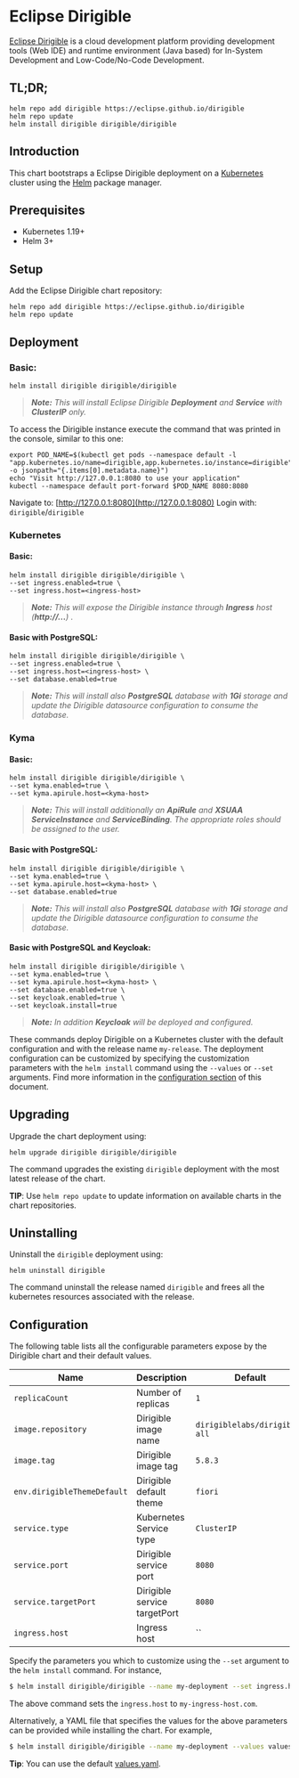 # Eclipse Dirigible

[Eclipse Dirigible](https://www.dirigible.io/) is a cloud development platform providing development tools (Web IDE) and runtime environment (Java based) for In-System Development and Low-Code/No-Code Development.

## TL;DR;

```
helm repo add dirigible https://eclipse.github.io/dirigible
helm repo update
helm install dirigible dirigible/dirigible
```

## Introduction

This chart bootstraps a Eclipse Dirigible deployment on a [Kubernetes](http://kubernetes.io) cluster using the [Helm](https://helm.sh) package manager.

## Prerequisites

- Kubernetes 1.19+
- Helm 3+

## Setup

Add the Eclipse Dirigible chart repository:

```
helm repo add dirigible https://eclipse.github.io/dirigible
helm repo update
```

## Deployment

### Basic:

```
helm install dirigible dirigible/dirigible
```

> _**Note:** This will install Eclipse Dirigible **Deployment** and **Service** with **ClusterIP** only._

To access the Dirigible instance execute the command that was printed in the console, similar to this one:

```
export POD_NAME=$(kubectl get pods --namespace default -l "app.kubernetes.io/name=dirigible,app.kubernetes.io/instance=dirigible" -o jsonpath="{.items[0].metadata.name}")
echo "Visit http://127.0.0.1:8080 to use your application"
kubectl --namespace default port-forward $POD_NAME 8080:8080    
```

Navigate to: [http://127.0.0.1:8080](http://127.0.0.1:8080)
Login with: `dirigible`/`dirigible`

### Kubernetes

#### Basic:

```
helm install dirigible dirigible/dirigible \
--set ingress.enabled=true \
--set ingress.host=<ingress-host>
```

> _**Note:** This will expose the Dirigible instance through **Ingress** host (**http://...**) ._

#### Basic with PostgreSQL:

```
helm install dirigible dirigible/dirigible \
--set ingress.enabled=true \
--set ingress.host=<ingress-host> \
--set database.enabled=true
```

> _**Note:** This will install also **PostgreSQL** database with **1Gi** storage and update the Dirigible datasource configuration to consume the database._

### Kyma

#### Basic:

```
helm install dirigible dirigible/dirigible \
--set kyma.enabled=true \
--set kyma.apirule.host=<kyma-host>
```

> _**Note:** This will install additionally an **ApiRule** and **XSUAA** **ServiceInstance** and **ServiceBinding**. The appropriate roles should be assigned to the user._

#### Basic with PostgreSQL:

```
helm install dirigible dirigible/dirigible \
--set kyma.enabled=true \
--set kyma.apirule.host=<kyma-host> \
--set database.enabled=true
```

> _**Note:** This will install also **PostgreSQL** database with **1Gi** storage and update the Dirigible datasource configuration to consume the database._

#### Basic with PostgreSQL and Keycloak:

```
helm install dirigible dirigible/dirigible \
--set kyma.enabled=true \
--set kyma.apirule.host=<kyma-host> \
--set database.enabled=true \
--set keycloak.enabled=true \
--set keycloak.install=true
```

> _**Note:** In addition **Keycloak** will be deployed and configured._

These commands deploy Dirigible on a Kubernetes cluster with the default configuration and with the release name `my-release`. The deployment configuration can be customized by specifying the customization parameters with the `helm install` command using the `--values` or `--set` arguments. Find more information in the [configuration section](#configuration) of this document.

## Upgrading

Upgrade the chart deployment using:

```
helm upgrade dirigible dirigible/dirigible
```

The command upgrades the existing `dirigible` deployment with the most latest release of the chart.

**TIP**: Use `helm repo update` to update information on available charts in the chart repositories.

## Uninstalling

Uninstall the `dirigible` deployment using:

```
helm uninstall dirigible
```

The command uninstall the release named `dirigible` and frees all the kubernetes resources associated with the release.

## Configuration

The following table lists all the configurable parameters expose by the Dirigible chart and their default values.

|             Name             |          Description          |            Default            |
|------------------------------|-------------------------------|-------------------------------|
| `replicaCount`               | Number of replicas            | `1`                           |
| `image.repository`           | Dirigible image name          | `dirigiblelabs/dirigible-all` |
| `image.tag`                  | Dirigible image tag           | `5.8.3`                     |
| `env.dirigibleThemeDefault`  | Dirigible default theme       | `fiori`                       |
| `service.type`               | Kubernetes Service type       | `ClusterIP`                   |
| `service.port`               | Dirigible service port        | `8080`                        |
| `service.targetPort`         | Dirigible service targetPort  | `8080`                        |
| `ingress.host`               | Ingress host                  | ``                            |

Specify the parameters you which to customize using the `--set` argument to the `helm install` command. For instance,

```bash
$ helm install dirigible/dirigible --name my-deployment --set ingress.host=my-ingress-host.com
```

The above command sets the `ingress.host` to `my-ingress-host.com`.

Alternatively, a YAML file that specifies the values for the above parameters can be provided while installing the chart. For example,

```bash
$ helm install dirigible/dirigible --name my-deployment --values values.yaml
```

**Tip**: You can use the default [values.yaml](values.yaml).
